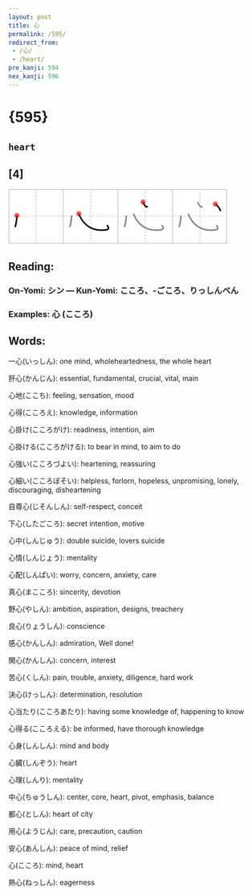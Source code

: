 ```yaml
---
layout: post
title: 心
permalink: /595/
redirect_from:
 - /心/
 - /heart/
pre_kanji: 594
nex_kanji: 596
---
```


# {595}

## `heart`

## [4]

<div class="stroke"><img src="../images/E5BF83.png" /></div>

## Reading:

### On-Yomi: シン &mdash; Kun-Yomi: こころ、-ごころ、りっしんべん

### Examples: 心 (こころ)

## Words:

一心(いっしん): one mind, wholeheartedness, the whole heart

肝心(かんじん): essential, fundamental, crucial, vital, main

心地(ここち): feeling, sensation, mood

心得(こころえ): knowledge, information

心掛け(こころがけ): readiness, intention, aim

心掛ける(こころがける): to bear in mind, to aim to do

心強い(こころづよい): heartening, reassuring

心細い(こころぼそい): helpless, forlorn, hopeless, unpromising, lonely, discouraging, disheartening

自尊心(じそんしん): self-respect, conceit

下心(したごころ): secret intention, motive

心中(しんじゅう): double suicide, lovers suicide

心情(しんじょう): mentality

心配(しんぱい): worry, concern, anxiety, care

真心(まこころ): sincerity, devotion

野心(やしん): ambition, aspiration, designs, treachery

良心(りょうしん): conscience

感心(かんしん): admiration, Well done!

関心(かんしん): concern, interest

苦心(くしん): pain, trouble, anxiety, diligence, hard work

決心(けっしん): determination, resolution

心当たり(こころあたり): having some knowledge of, happening to know

心得る(こころえる): be informed, have thorough knowledge

心身(しんしん): mind and body

心臓(しんぞう): heart

心理(しんり): mentality

中心(ちゅうしん): center, core, heart, pivot, emphasis, balance

都心(としん): heart of city

用心(ようじん): care, precaution, caution

安心(あんしん): peace of mind, relief

心(こころ): mind, heart

熱心(ねっしん): eagerness
